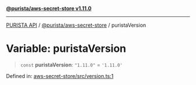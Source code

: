 [**@purista/aws-secret-store v1.11.0**](../README.md)

***

[PURISTA API](../../../packages.md) / [@purista/aws-secret-store](../README.md) / puristaVersion

# Variable: puristaVersion

> `const` **puristaVersion**: `"1.11.0"` = `'1.11.0'`

Defined in: [aws-secret-store/src/version.ts:1](https://github.com/puristajs/purista/blob/master/packages/aws-secret-store/src/version.ts#L1)
